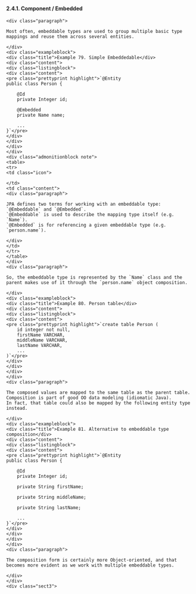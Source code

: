  #### 2.4.1. Component / Embedded

    <div class="paragraph">

    Most often, embeddable types are used to group multiple basic type mappings and reuse them across several entities.

    </div>
    <div class="exampleblock">
    <div class="title">Example 79. Simple Embeddedable</div>
    <div class="content">
    <div class="listingblock">
    <div class="content">
    <pre class="prettyprint highlight">`@Entity
    public class Person {

        @Id
        private Integer id;

        @Embedded
        private Name name;

        ...
    }`</pre>
    </div>
    </div>
    </div>
    </div>
    <div class="admonitionblock note">
    <table>
    <tr>
    <td class="icon">

    </td>
    <td class="content">
    <div class="paragraph">

    JPA defines two terms for working with an embeddable type: `@Embeddable` and `@Embedded`.
    `@Embeddable` is used to describe the mapping type itself (e.g. `Name`).
    `@Embedded` is for referencing a given embeddable type (e.g. `person.name`).

    </div>
    </td>
    </tr>
    </table>
    </div>
    <div class="paragraph">

    So, the embeddable type is represented by the `Name` class and the parent makes use of it through the `person.name` object composition.

    </div>
    <div class="exampleblock">
    <div class="title">Example 80. Person table</div>
    <div class="content">
    <div class="listingblock">
    <div class="content">
    <pre class="prettyprint highlight">`create table Person (
        id integer not null,
        firstName VARCHAR,
        middleName VARCHAR,
        lastName VARCHAR,
        ...
    )`</pre>
    </div>
    </div>
    </div>
    </div>
    <div class="paragraph">

    The composed values are mapped to the same table as the parent table.
    Composition is part of good OO data modeling (idiomatic Java).
    In fact, that table could also be mapped by the following entity type instead.

    </div>
    <div class="exampleblock">
    <div class="title">Example 81. Alternative to embeddable type composition</div>
    <div class="content">
    <div class="listingblock">
    <div class="content">
    <pre class="prettyprint highlight">`@Entity
    public class Person {

        @Id
        private Integer id;

        private String firstName;

        private String middleName;

        private String lastName;

        ...
    }`</pre>
    </div>
    </div>
    </div>
    </div>
    <div class="paragraph">

    The composition form is certainly more Object-oriented, and that becomes more evident as we work with multiple embeddable types.

    </div>
    </div>
    <div class="sect3">